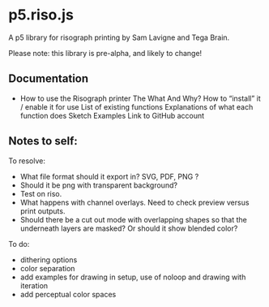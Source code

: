 # p5.riso.js

A p5 library for risograph printing by Sam Lavigne and Tega Brain.

Please note: this library is pre-alpha, and likely to change!

## Documentation

- How to use the Risograph printer
        The What And Why?
        How to “install” it / enable it for use
        List of existing functions
        Explanations of what each function does
        Sketch Examples
        Link to GitHub account


## Notes to self:

To resolve:
- What file format should it export in? SVG, PDF, PNG ?
- Should it be png with transparent background?
- Test on riso.
- What happens with channel overlays. Need to check preview versus print outputs.
- Should there be a cut out mode with overlapping shapes so that the underneath layers are masked? Or should it show blended color?

To do:
- dithering options
- color separation
- add examples for drawing in setup, use of noloop and drawing with iteration
- add perceptual color spaces
